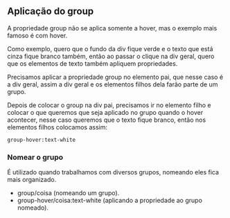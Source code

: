 ## Aplicação do group

A propriedade group não se aplica somente a hover, mas o exemplo mais famoso é com hover.

Como exemplo, quero que o fundo da div fique verde e o texto que está cinza fique branco também, então ao passar o clique na div geral, quero que os elementos de texto também apliquem propriedades.

Precisamos aplicar a propriedade group no elemento pai, que nesse caso é a div geral, assim a div geral e os elementos filhos dela farão parte de um grupo.

Depois de colocar o group na div pai, precisamos ir no elemento filho e colocar o que queremos que seja aplicado no grupo quando o hover acontecer, nesse caso queremos que o texto fique branco, então nos elementos filhos colocamos assim:

```
group-hover:text-white
```

### Nomear o grupo

É utilizado quando trabalhamos com diversos grupos, nomeando eles fica mais organizado.

- group/coisa (nomeando um grupo).
- group-hover/coisa:text-white (aplicando a propriedade ao grupo nomeado).
